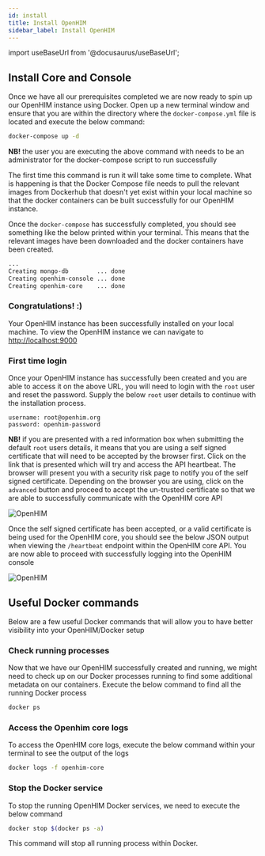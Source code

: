 ```yaml
---
id: install
title: Install OpenHIM
sidebar_label: Install OpenHIM
---
```


import useBaseUrl from '@docusaurus/useBaseUrl';

## Install Core and Console

Once we have all our prerequisites completed we are now ready to spin up our OpenHIM instance using Docker. Open up a new terminal window and ensure that you are within the directory where the `docker-compose.yml` file is located and execute the below command:

```bash
docker-compose up -d
```

**NB!** the user you are executing the above command with needs to be an administrator for the docker-compose script to run successfully

The first time this command is run it will take some time to complete. What is happening is that the Docker Compose file needs to pull the relevant images from Dockerhub that doesn't yet exist within your local machine so that the docker containers can be built successfully for our OpenHIM instance.

Once the `docker-compose` has successfully completed, you should see something like the below printed within your terminal. This means that the relevant images have been downloaded and the docker containers have been created. 

```bash
...
Creating mongo-db        ... done
Creating openhim-console ... done
Creating openhim-core    ... done

```

### Congratulations! :)

Your OpenHIM instance has been successfully installed on your local machine. To view the OpenHIM instance we can navigate to [http://localhost:9000](http://localhost:9000)

### First time login

Once your OpenHIM instance has successfully been created and you are able to access it on the above URL, you will need to login with the `root` user and reset the password. Supply the below `root` user details to continue with the installation process.

```
username: root@openhim.org
password: openhim-password
```

**NB!** if you are presented with a red information box when submitting the default `root` users details, it means that you are using a self signed certificate that will need to be accepted by the browser first. Click on the link that is presented which will try and access the API heartbeat. The browser will present you with a security risk page to notify you of the self signed certificate. Depending on the browser you are using, click on the `advanced` button and proceed to accept the un-trusted certificate so that we are able to successfully communicate with the OpenHIM core API

<div style={{ display: "flex", justifyContent: "center"}}>
  <img alt="OpenHIM" src={useBaseUrl('img/self-signed-cert-warning.png')} />
</div>

Once the self signed certificate has been accepted, or a valid certificate is being used for the OpenHIM core, you should see the below JSON output when viewing the `/heartbeat` endpoint within the OpenHIM core API. You are now able to proceed with successfully logging into the OpenHIM console

<div style={{ display: "flex", justifyContent: "center"}}>
  <img alt="OpenHIM" src={useBaseUrl('img/heartbeat.png')} />
</div>

## Useful Docker commands

Below are a few useful Docker commands that will allow you to have better visibility into your OpenHIM/Docker setup

### Check running processes

Now that we have our OpenHIM successfully created and running, we might need to check up on our Docker processes running to find some additional metadata on our containers. Execute the below command to find all the running Docker process 

```bash
docker ps
```

### Access the Openhim core logs

To access the OpenHIM core logs, execute the below command within your terminal to see the output of the logs

```bash
docker logs -f openhim-core
```

### Stop the Docker service

To stop the running OpenHIM Docker services, we need to execute the below command

```bash
docker stop $(docker ps -a)
```

This command will stop all running process within Docker.



